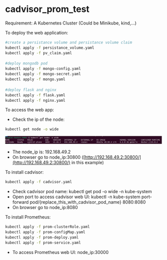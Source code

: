 # cadvisor_prom_test
Requirement: A Kubernetes Cluster (Could be Minikube, kind,…)

To deploy the web application:

```bash
#create a persistance volume and persistance volume claim
kubectl apply -f persistance_volume.yaml
kubectl apply -f pv_claim.yaml

#deploy mongodb pod
kubectl apply -f mongo-config.yaml
kubectl apply -f mongo-secret.yaml
kubectl apply -f mongo.yaml

#deploy flask and nginx
kubectl apply -f flask.yaml
kubectl apply -f nginx.yaml
```

To access the web app:

- Check the ip of the node:

```bash
kubectl get node -o wide
```

![Untitled](image/Untitled.png)

- The node_ip is: 192.168.49.2
- On browser go to node_ip:30800 ([http://192.168.49.2:30800/](http://192.168.49.2:30800/) in this example)

To install cadvisor:

```bash
kubectl apply -f cadvisor.yaml
```

- Check cadvisor pod name: kubectl get pod -o wide -n kube-system
- Open port to access cadvisor web UI: kubectl -n kube-system port-forward pod/{replace_this_with_cadvisor_pod_name} 8080:8080
- On browser go to node_ip:8080

To install Prometheus:

```bash
kubectl apply -f prom-clusterRole.yaml
kubectl apply -f prom-configMap.yaml
kubectl apply -f prom-deploy.yaml
kubectl apply -f prom-service.yaml
```

- To access Prometheus web UI: node_ip:30000